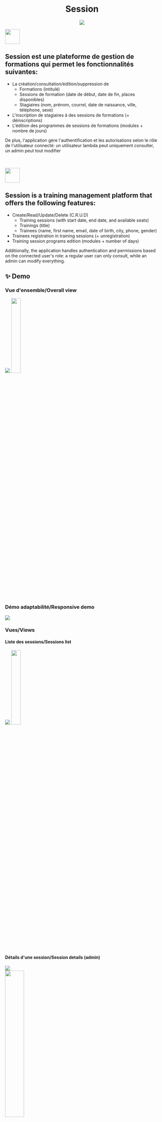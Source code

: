 <h1 align="center">Session</h1>
<p align="center">
    <img src="https://skillicons.dev/icons?i=symfony,php,html,css,js,jquery" />
</p>

<img src="https://hatscripts.github.io/circle-flags/flags/fr.svg" width="48">
<h2>Session est une plateforme de gestion de formations qui permet les fonctionnalités suivantes:</h2>

<ul>
    <li>La création/consultation/édition/suppression de 
        <ul>
            <li>Formations (intitulé)</li>
            <li>Sessions de formation (date de début, date de fin, places disponibles)</li>
            <li>Stagiaires (nom, prénom, courrel, date de naissance, ville, téléphone, sexe)</li>
        </ul>
    </li>
    <li>L'inscription de stagiaires à des sessions de formations (+ déinscriptions)</li>
    <li>L'édition des programmes de sessions de formations (modules + nombre de jours)</li>
</ul>

<p>De plus, l'application gère l'authentification et les autorisations selon le rôle de l'utilisateur connecté: un utilisateur lambda peut uniquement consulter, un admin peut tout modifier</p>

<br>
<br>

<img src="https://hatscripts.github.io/circle-flags/flags/gb.svg" width="48">
<h2>Session is a training management platform that offers the following features:</h2>

<ul>
    <li>Create/Read/Update/Delete (C.R.U.D)
        <ul>
            <li>Training sessions (with start date, end date, and available seats)</li>
            <li>Trainings (title)</li>
            <li>Trainees (name, first name, email, date of birth, city, phone, gender)</li>
        </ul>
    </li>
    <li>Trainees registration in training sessions (+ unregistration)</li>
    <li>Training session programs edition (modules + number of days)</li>
</ul>


<p>Additionally, the application handles authentication and permissions based on the connected user's role: a regular user can only consult, while an admin can modify everything.</p>

## ✨ Demo
<h3>Vue d'ensemble/Overall view</h3>
<div display="flex" flex-direction="row">
    <img src="https://raw.githubusercontent.com/Charlydcn/Session/master/public/img/demo/gif/overall_view.gif">
    <img src="https://raw.githubusercontent.com/Charlydcn/Session/master/public/img/demo/gif/overall_view_mobile.gif" width="25%">
</div>

<h3>Démo adaptabilité/Responsive demo</h3>
<img src="https://raw.githubusercontent.com/Charlydcn/Session/master/public/img/demo/gif/responsive.gif">

<h3>Vues/Views</h3>

<h4>Liste des sessions/Sessions list</h4>
<div display="flex" flex-direction="row">
    <img src="https://raw.githubusercontent.com/Charlydcn/Session/master/public/img/demo/session_index.gif">
    <img src="https://raw.githubusercontent.com/Charlydcn/Session/master/public/img/demo/session_index_mobile.png" width="25%">
</div>

<h4>Détails d'une session/Session details (admin)</h4>
<div display="flex" flex-direction="row">
    <img src="https://raw.githubusercontent.com/Charlydcn/Session/master/public/img/demo/gif/session_show.gif"><br>
    <img src="https://raw.githubusercontent.com/Charlydcn/Session/master/public/img/demo/gif/session_show_mobile.gif" width="35%">
</div>

<h4>Édition d'une session/Session editing</h4>
<div display="flex" flex-direction="row">
    <img src="https://raw.githubusercontent.com/Charlydcn/Session/master/public/img/demo/gif/session_edit.gif"><br>
    <img src="https://raw.githubusercontent.com/Charlydcn/Session/master/public/img/demo/gif/session_edit_stag_mobile.gif" width="35%">
    <img src="https://raw.githubusercontent.com/Charlydcn/Session/master/public/img/demo/gif/session_edit_programme_mobile.gif" width="35%">
</div>

<h4>Création d'une session/Session creation</h4>
<div display="flex" flex-direction="row">
    <img src="https://raw.githubusercontent.com/Charlydcn/Session/master/public/img/demo/gif/session_new.gif"><br>
    <img src="https://raw.githubusercontent.com/Charlydcn/Session/master/public/img/demo/gif/session_new_mobile.gif" width="35%">
</div>

<h4>Création d'un stagiaire/Trainee creation</h4>
<div display="flex" flex-direction="row">
    <img src="https://raw.githubusercontent.com/Charlydcn/Session/master/public/img/demo/gif/stagiaire_new.gif">
    <img src="https://raw.githubusercontent.com/Charlydcn/Session/master/public/img/demo/stagiaire_new_mobile.png" width="35%">
    <p>Erreurs gérées/Errors handled (+ min Length)</p>
    <img src="https://raw.githubusercontent.com/Charlydcn/Session/master/public/img/demo/stagiaire_new_errors.png" width="35%">
</div>

<h4>Édition d'un stagiaire/Trainee edition</h4>
<div display="flex" flex-direction="row">
    <img src="https://raw.githubusercontent.com/Charlydcn/Session/master/public/img/demo/gif/stagiaire_edit.gif">
    <img src="https://raw.githubusercontent.com/Charlydcn/Session/master/public/img/demo/stagiaire_edit_mobile.png" width="35%">
</div>

<h4>Création d'une formation/Training creation</h4>
<div display="flex" flex-direction="row">
    <img src="https://raw.githubusercontent.com/Charlydcn/Session/master/public/img/demo/gif/formation_new.gif">
    <img src="https://raw.githubusercontent.com/Charlydcn/Session/master/public/img/demo/gif/formation_new_mobile.gif">
</div>

<h4>Édition d'une formation/Training edition</h4>
<div display="flex" flex-direction="row">
    <img src="https://raw.githubusercontent.com/Charlydcn/Session/master/public/img/demo/gif/formation_edit.gif">
    <img src="https://raw.githubusercontent.com/Charlydcn/Session/master/public/img/demo/gif/formation_edit_mobile.gif">
</div>

<h4>Authentification/Authentication</h4>
<div display="flex" flex-direction="row">
    <img src="https://raw.githubusercontent.com/Charlydcn/Session/master/public/img/demo/registration.gif">
    <img src="https://raw.githubusercontent.com/Charlydcn/Session/master/public/img/demo/login_mobile.gif">
</div>
